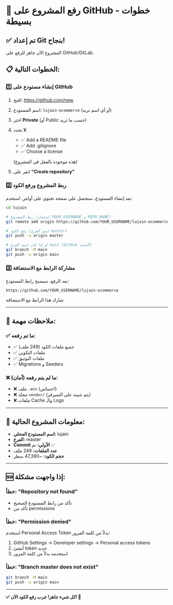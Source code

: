 # 🚀 رفع المشروع على GitHub - خطوات بسيطة

## ✅ تم إعداد Git بنجاح!

المشروع الآن جاهز للرفع على GitHub/GitLab.

## 📋 الخطوات التالية:

### 1️⃣ إنشاء مستودع على GitHub

1. افتح: https://github.com/new
2. اسم المستودع: `lujain-ecommerce` (أو أي اسم تريد)
3. اختر **Private** (أو Public حسب ما تريد)
4. **لا** تحدد:
   - ✅ Add a README file
   - ✅ Add .gitignore  
   - ✅ Choose a license
   
   (هذه موجودة بالفعل في المشروع)

5. انقر على **"Create repository"**

### 2️⃣ ربط المشروع ورفع الكود

بعد إنشاء المستودع، ستحصل على صفحة تحتوي على أوامر. استخدم:

```bash
cd lujain

# ربط المشروع (استبدل YOUR_USERNAME و REPO_NAME)
git remote add origin https://github.com/YOUR_USERNAME/lujain-ecommerce.git

# رفع الكود (اسم الفرع master)
git push -u origin master

# أو إذا كان اسم الفرع main (GitHub الجديد)
git branch -M main
git push -u origin main
```

### 3️⃣ مشاركة الرابط مع الاستضافة

بعد الرفع، سيصبح رابط المستودع:
```
https://github.com/YOUR_USERNAME/lujain-ecommerce
```

شارك هذا الرابط مع الاستضافة.

---

## 📝 ملاحظات مهمة:

### ✅ ما تم رفعه:
- ✅ جميع ملفات الكود (249 ملف)
- ✅ ملفات التكوين
- ✅ ملفات التوثيق
- ✅ Migrations و Seeders

### ❌ ما لم يتم رفعه (أمان):
- ❌ ملف `.env` (حساس!)
- ❌ مجلد `vendor/` (يتم تثبيته على السيرفر)
- ❌ ملفات Cache والـ Logs

---

## 🔐 معلومات المشروع الحالية:

- **اسم المستودع المحلي:** lujain
- **الفرع:** master
- **Commit الأولي:** تم ✅
- **عدد الملفات:** 249 ملف
- **حجم الكود:** ~47,390 سطر

---

## 🆘 إذا واجهت مشكلة:

### خطأ: "Repository not found"
- تأكد من رابط المستودع الصحيح
- تأكد من permissions

### خطأ: "Permission denied"
استخدم Personal Access Token بدلاً من كلمة المرور:
1. GitHub Settings → Developer settings → Personal access tokens
2. أنشئ token جديد
3. استخدمه بدلاً من كلمة المرور

### خطأ: "Branch master does not exist"
```bash
git branch -M main
git push -u origin main
```

---

**✅ كل شيء جاهز! جرب رفع الكود الآن! 🚀**

